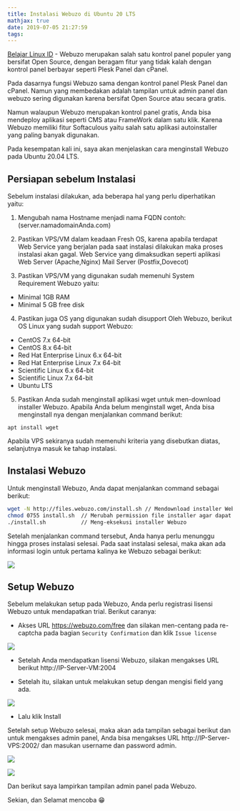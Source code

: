 ```yaml
---
title: Instalasi Webuzo di Ubuntu 20 LTS
mathjax: true
date: 2019-07-05 21:27:59
tags:
---
```



[Belajar Linux ID](https://belajarlinux.id) - Webuzo merupakan salah satu kontrol panel populer yang bersifat Open Source,  dengan beragam fitur yang tidak kalah dengan kontrol panel berbayar seperti Plesk Panel dan cPanel.

Pada dasarnya fungsi Webuzo sama dengan kontrol panel Plesk Panel dan cPanel. Namun yang membedakan adalah tampilan untuk admin panel dan webuzo sering digunakan karena bersifat Open Source atau secara gratis.

Namun walaupun Webuzo merupakan kontrol panel gratis, Anda bisa mendeploy aplikasi seperti CMS atau FrameWork dalam satu klik. Karena Webuzo memiliki fitur Softaculous yaitu salah satu aplikasi autoinstaller yang paling banyak digunakan.

Pada kesempatan kali ini, saya akan menjelaskan cara menginstall Webuzo pada Ubuntu 20.04 LTS.

## Persiapan sebelum Instalasi

Sebelum instalasi dilakukan, ada beberapa hal yang perlu diperhatikan yaitu:


1. Mengubah nama Hostname menjadi nama FQDN contoh: (server.namadomainAnda.com)

  
2. Pastikan VPS/VM dalam keadaan Fresh OS, karena apabila terdapat Web Service yang berjalan pada saat instalasi dilakukan maka proses instalasi akan gagal. Web Service yang dimaksudkan seperti aplikasi Web Server (Apache,Nginx) Mail Server (Postfix,Dovecot)


3. Pastikan VPS/VM yang digunakan sudah memenuhi System Requirement Webuzo yaitu:

- Minimal 1GB RAM
- Minimal 5 GB free disk
  
4. Pastikan juga OS yang digunakan sudah disupport Oleh Webuzo, berikut OS Linux yang sudah support Webuzo:

- CentOS 7.x 64-bit
- CentOS 8.x 64-bit
- Red Hat Enterprise Linux 6.x 64-bit
- Red Hat Enterprise Linux 7.x 64-bit
- Scientific Linux 6.x 64-bit
- Scientific Linux 7.x 64-bit
- Ubuntu LTS
 
 
5. Pastikan Anda sudah menginstall aplikasi wget untuk men-download installer Webuzo. Apabila Anda belum menginstall wget, Anda bisa menginstall nya dengan menjalankan command berikut:
 
```
apt install wget
```


Apabila VPS sekiranya sudah memenuhi kriteria yang disebutkan diatas, selanjutnya masuk ke tahap instalasi.

  

## Instalasi Webuzo

  

Untuk menginstall Webuzo,  Anda dapat menjalankan command sebagai berikut:
  

```bash
wget -N http://files.webuzo.com/install.sh // Mendownload installer Webuzo
chmod 0755 install.sh  // Merubah permission file installer agar dapat dieksekusi
./install.sh           // Meng-eksekusi installer Webuzo
```
  

Setelah menjalankan command tersebut, Anda hanya perlu menunggu hingga proses instalasi selesai.
Pada saat instalasi selesai, maka akan ada informasi login untuk pertama kalinya ke Webuzo sebagai berikut:

  

![](https://cdn-blinux.s3-id-jkt-1.kilatstorage.id/post/amar/proses-instalasi-webuzo.png)

  

## Setup Webuzo

  

Sebelum melakukan setup pada Webuzo, Anda perlu registrasi lisensi Webuzo untuk mendapatkan trial. Berikut caranya:

  

- Akses URL https://webuzo.com/free dan silakan men-centang pada re-captcha pada bagian `Security Confirmation` dan klik `Issue license`

 
![](https://cdn-blinux.s3-id-jkt-1.kilatstorage.id/post/amar/issue-license-webuzo.png)

  

- Setelah Anda mendapatkan lisensi Webuzo, silakan mengakses URL berikut http://IP-Server-VM:2004
 
- Setelah itu, silakan untuk melakukan setup dengan mengisi field yang ada.

![](https://cdn-blinux.s3-id-jkt-1.kilatstorage.id/post/amar/setup-webuzo.png)
  
- Lalu klik Install
 

Setelah setup Webuzo selesai, maka akan ada tampilan sebagai berikut  dan untuk mengakses admin panel, Anda bisa mengakses URL http://IP-Server-VPS:2002/ dan masukan username dan password admin.


![](https://cdn-blinux.s3-id-jkt-1.kilatstorage.id/post/amar/Instalasi-komplit-webuzo.png)


![](https://cdn-blinux.s3-id-jkt-1.kilatstorage.id/post/amar/enduser-panel-webuzo.png)

  
Dan berikut saya lampirkan tampilan admin panel pada Webuzo.
  

Sekian, dan Selamat mencoba 😁
